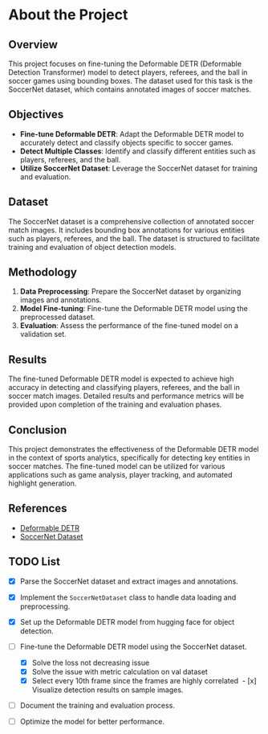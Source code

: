 # About the Project

## Overview

This project focuses on fine-tuning the Deformable DETR (Deformable Detection Transformer) model to detect players, referees, and the ball in soccer games using bounding boxes. The dataset used for this task is the SoccerNet dataset, which contains annotated images of soccer matches.

## Objectives

- **Fine-tune Deformable DETR**: Adapt the Deformable DETR model to accurately detect and classify objects specific to soccer games.
- **Detect Multiple Classes**: Identify and classify different entities such as players, referees, and the ball.
- **Utilize SoccerNet Dataset**: Leverage the SoccerNet dataset for training and evaluation.

## Dataset

The SoccerNet dataset is a comprehensive collection of annotated soccer match images. It includes bounding box annotations for various entities such as players, referees, and the ball. The dataset is structured to facilitate training and evaluation of object detection models.

## Methodology

1. **Data Preprocessing**: Prepare the SoccerNet dataset by organizing images and annotations.
2. **Model Fine-tuning**: Fine-tune the Deformable DETR model using the preprocessed dataset.
3. **Evaluation**: Assess the performance of the fine-tuned model on a validation set.

## Results

The fine-tuned Deformable DETR model is expected to achieve high accuracy in detecting and classifying players, referees, and the ball in soccer match images. Detailed results and performance metrics will be provided upon completion of the training and evaluation phases.

## Conclusion

This project demonstrates the effectiveness of the Deformable DETR model in the context of sports analytics, specifically for detecting key entities in soccer matches. The fine-tuned model can be utilized for various applications such as game analysis, player tracking, and automated highlight generation.

## References

- [Deformable DETR](https://arxiv.org/abs/2010.04159)
- [SoccerNet Dataset](https://www.soccer-net.org/)

## TODO List

- [x] Parse the SoccerNet dataset and extract images and annotations.
- [x] Implement the `SoccerNetDataset` class to handle data loading and preprocessing.
- [x] Set up the Deformable DETR model from hugging face for object detection.
- [ ] Fine-tune the Deformable DETR model using the SoccerNet dataset.
    - [x] Solve the loss not decreasing issue 
    - [x] Solve the issue with metric calculation on val dataset
    - [x] Select every 10th frame since the frames are highly correlated
 - [x] Visualize detection results on sample images.
- [ ] Document the training and evaluation process.
- [ ] Optimize the model for better performance. 

